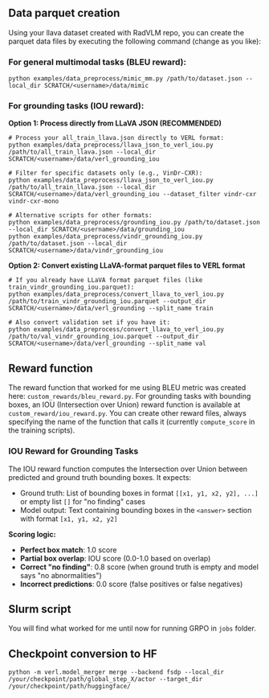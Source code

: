 ## Data parquet creation
Using your llava dataset created with RadVLM repo, you can create the parquet data files by executing the following command (change as you like):

### For general multimodal tasks (BLEU reward):
```
python examples/data_preprocess/mimic_mm.py /path/to/dataset.json --local_dir SCRATCH/<username>/data/mimic
```

### For grounding tasks (IOU reward):

**Option 1: Process directly from LLaVA JSON (RECOMMENDED)**
```
# Process your all_train_llava.json directly to VERL format:
python examples/data_preprocess/llava_json_to_verl_iou.py /path/to/all_train_llava.json --local_dir SCRATCH/<username>/data/verl_grounding_iou

# Filter for specific datasets only (e.g., VinDr-CXR):
python examples/data_preprocess/llava_json_to_verl_iou.py /path/to/all_train_llava.json --local_dir SCRATCH/<username>/data/verl_grounding_iou --dataset_filter vindr-cxr vindr-cxr-mono

# Alternative scripts for other formats:
python examples/data_preprocess/grounding_iou.py /path/to/dataset.json --local_dir SCRATCH/<username>/data/grounding_iou
python examples/data_preprocess/vindr_grounding_iou.py /path/to/dataset.json --local_dir SCRATCH/<username>/data/vindr_grounding_iou
```

**Option 2: Convert existing LLaVA-format parquet files to VERL format**
```
# If you already have LLaVA format parquet files (like train_vindr_grounding_iou.parquet):
python examples/data_preprocess/convert_llava_to_verl_iou.py /path/to/train_vindr_grounding_iou.parquet --output_dir SCRATCH/<username>/data/verl_grounding --split_name train

# Also convert validation set if you have it:
python examples/data_preprocess/convert_llava_to_verl_iou.py /path/to/val_vindr_grounding_iou.parquet --output_dir SCRATCH/<username>/data/verl_grounding --split_name val
```

## Reward function 
The reward function that worked for me using BLEU metric was created here: `custom_rewards/bleu_reward.py`. For grounding tasks with bounding boxes, an IOU (Intersection over Union) reward function is available at `custom_reward/iou_reward.py`. You can create other reward files, always specifying the name of the function that calls it (currently `compute_score` in the training scripts).

### IOU Reward for Grounding Tasks
The IOU reward function computes the Intersection over Union between predicted and ground truth bounding boxes. It expects:
- Ground truth: List of bounding boxes in format `[[x1, y1, x2, y2], ...]` or empty list `[]` for "no finding" cases
- Model output: Text containing bounding boxes in the `<answer>` section with format `[x1, y1, x2, y2]`

**Scoring logic:**
- **Perfect box match**: 1.0 score
- **Partial box overlap**: IOU score (0.0-1.0 based on overlap)
- **Correct "no finding"**: 0.8 score (when ground truth is empty and model says "no abnormalities")
- **Incorrect predictions**: 0.0 score (false positives or false negatives) 

## Slurm script 
You will find what worked for me until now for running GRPO in `jobs` folder. 

## Checkpoint conversion to HF
```
python -m verl.model_merger merge --backend fsdp --local_dir /your/checkpoint/path/global_step_X/actor --target_dir /your/checkpoint/path/huggingface/
```


